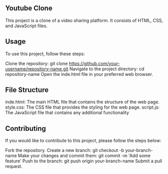 ## Youtube Clone
This project is a clone of a video sharing platform. It consists of HTML, CSS, and JavaScript files.

## Usage
To use this project, follow these steps:

Clone the repository: git clone https://github.com/your-username/repository-name.git
Navigate to the project directory: cd repository-name
Open the inde.html file in your preferred web browser.

## File Structure
inde.html: The main HTML file that contains the structure of the web page.
style.css: The CSS file that provides the styling for the web page.
script.js: The JavaScript file that contains any additional functionality

## Contributing
If you would like to contribute to this project, please follow the steps below:

Fork the repository.
Create a new branch: git checkout -b your-branch-name
Make your changes and commit them: git commit -m 'Add some feature'
Push to the branch: git push origin your-branch-name
Submit a pull request.
 
